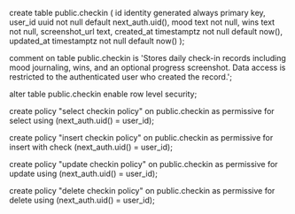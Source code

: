 create table public.checkin (
  id identity generated always primary key,
  user_id uuid not null default next_auth.uid(),
  mood text not null,
  wins text not null,
  screenshot_url text,
  created_at timestamptz not null default now(),
  updated_at timestamptz not null default now()
);

comment on table public.checkin is 'Stores daily check-in records including mood journaling, wins, and an optional progress screenshot. Data access is restricted to the authenticated user who created the record.';

alter table public.checkin enable row level security;

create policy "select checkin policy" on public.checkin
  as permissive for select
  using (next_auth.uid() = user_id);

create policy "insert checkin policy" on public.checkin
  as permissive for insert
  with check (next_auth.uid() = user_id);

create policy "update checkin policy" on public.checkin
  as permissive for update
  using (next_auth.uid() = user_id);

create policy "delete checkin policy" on public.checkin
  as permissive for delete
  using (next_auth.uid() = user_id);